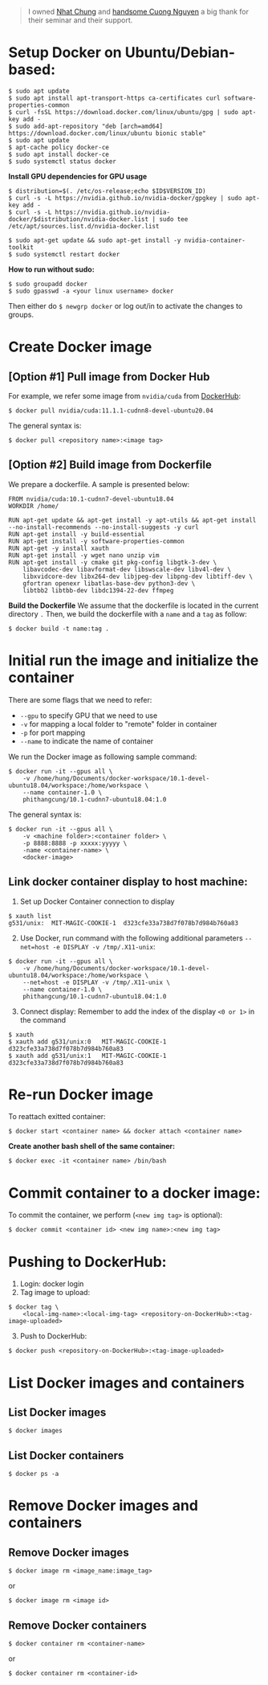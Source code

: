 
> I owned [Nhat Chung](https://github.com/nhatchung14) and [handsome Cuong Nguyen](https://github.com/ntcuong777) a big thank for their seminar and their support.


# Setup Docker on Ubuntu/Debian-based:
```
$ sudo apt update
$ sudo apt install apt-transport-https ca-certificates curl software-properties-common
$ curl -fsSL https://download.docker.com/linux/ubuntu/gpg | sudo apt-key add -
$ sudo add-apt-repository "deb [arch=amd64] https://download.docker.com/linux/ubuntu bionic stable"
$ sudo apt update
$ apt-cache policy docker-ce
$ sudo apt install docker-ce
$ sudo systemctl status docker
```

**Install GPU dependencies for GPU usage**
```
$ distribution=$(. /etc/os-release;echo $ID$VERSION_ID)
$ curl -s -L https://nvidia.github.io/nvidia-docker/gpgkey | sudo apt-key add -
$ curl -s -L https://nvidia.github.io/nvidia-docker/$distribution/nvidia-docker.list | sudo tee /etc/apt/sources.list.d/nvidia-docker.list

$ sudo apt-get update && sudo apt-get install -y nvidia-container-toolkit
$ sudo systemctl restart docker
```

**How to run without sudo:**

```
$ sudo groupadd docker
$ sudo gpasswd -a <your linux username> docker
```
Then either do `$ newgrp docker` or log out/in to activate the changes to groups.



# Create Docker image
## [Option #1] Pull image from Docker Hub
For example, we refer some image from `nvidia/cuda` from [DockerHub](https://hub.docker.com/r/nvidia/cuda):
```
$ docker pull nvidia/cuda:11.1.1-cudnn8-devel-ubuntu20.04
```
The general syntax is:
```
$ docker pull <repository name>:<image tag>
```

## [Option #2] Build image from Dockerfile
We prepare a dockerfile. A sample is presented below:
```
FROM nvidia/cuda:10.1-cudnn7-devel-ubuntu18.04
WORKDIR /home/

RUN apt-get update && apt-get install -y apt-utils && apt-get install --no-install-recommends --no-install-suggests -y curl
RUN apt-get install -y build-essential
RUN apt-get install -y software-properties-common
RUN apt-get -y install xauth
RUN apt-get install -y wget nano unzip vim
RUN apt-get install -y cmake git pkg-config libgtk-3-dev \
    libavcodec-dev libavformat-dev libswscale-dev libv4l-dev \
    libxvidcore-dev libx264-dev libjpeg-dev libpng-dev libtiff-dev \
    gfortran openexr libatlas-base-dev python3-dev \
    libtbb2 libtbb-dev libdc1394-22-dev ffmpeg
```
**Build the Dockerfile**
We assume that the dockerfile is located in the current directory `.`
Then, we build the dockerfile with a `name` and a `tag` as follow:
```
$ docker build -t name:tag .
```

# Initial run the image and initialize the container
There are some flags that we need to refer:
+ `--gpu` to specify GPU that we need to use
+ `-v` for mapping a local folder to "remote" folder in container
+ `-p` for port mapping
+ `--name` to indicate the name of container

We run the Docker image as following sample command:
```
$ docker run -it --gpus all \
	-v /home/hung/Documents/docker-workspace/10.1-devel-ubuntu18.04/workspace:/home/workspace \
	--name container-1.0 \
	phithangcung/10.1-cudnn7-ubuntu18.04:1.0
```
The general syntax is:
```
$ docker run -it --gpus all \
    -v <machine folder>:<container folder> \
    -p 8888:8888 -p xxxxx:yyyyy \
    -name <container-name> \
    <docker-image>
```


## Link docker container display to host machine:

1. Set up Docker Container connection to display
```
$ xauth list
g531/unix:  MIT-MAGIC-COOKIE-1  d323cfe33a738d7f078b7d984b760a83
```

2. Use Docker, run command with the following additional parameters `--net=host -e DISPLAY -v /tmp/.X11-unix`:
```
$ docker run -it --gpus all \
	-v /home/hung/Documents/docker-workspace/10.1-devel-ubuntu18.04/workspace:/home/workspace \
	--net=host -e DISPLAY -v /tmp/.X11-unix \
	--name container-1.0 \
	phithangcung/10.1-cudnn7-ubuntu18.04:1.0
```

3. Connect display: Remember to add the index of the display `<0 or 1>` in the command
```
$ xauth
$ xauth add g531/unix:0   MIT-MAGIC-COOKIE-1  d323cfe33a738d7f078b7d984b760a83
$ xauth add g531/unix:1   MIT-MAGIC-COOKIE-1  d323cfe33a738d7f078b7d984b760a83
```


# Re-run Docker image
To reattach exitted container:
```
$ docker start <container name> && docker attach <container name>
```
**Create another bash shell of the same container:**
```
$ docker exec -it <container name> /bin/bash
```


# Commit container to a docker image: 
To commit the container, we perform (`<new img tag>` is optional):
```
$ docker commit <container id> <new img name>:<new img tag>
```

# Pushing to DockerHub:
1. Login: docker login
2. Tag image to upload: 
```
$ docker tag \
    <local-img-name>:<local-img-tag> <repository-on-DockerHub>:<tag-image-uploaded>
```
3. Push to DockerHub: 
```
$ docker push <repository-on-DockerHub>:<tag-image-uploaded>
```


# List Docker images and containers
## List Docker images
```
$ docker images
```

## List Docker containers
```
$ docker ps -a
```

# Remove Docker images and containers
## Remove Docker images
```
$ docker image rm <image_name:image_tag>
```
or
```
$ docker image rm <image id>
```

## Remove Docker containers
```
$ docker container rm <container-name>
```
or
```
$ docker container rm <container-id>
```
